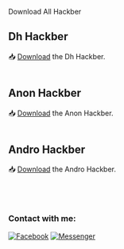 <p>Download All Hackber

</p>

<h2>Dh Hackber</h2>
📥 <a href="https://github.com/darknethaxor/DH-HackBar/releases/download/v1.1/Latest.apk">Download</a> the Dh Hackber.
<br>
<br>
<h2>Anon Hackber</h2>
📥 <a href="https://github.com/H0rn3t-Sp1d3rs/All-Hacker/blob/main/AnonHackbar_v.1.4.apk?raw=true">Download</a> the Anon Hackber.
<br>
<br>
<h2>Andro Hackber</h2>
📥 <a href="https://github.com/H0rn3t-Sp1d3rs/All-Hacker/blob/main/Andro%20Hackbar.apk?raw=true">Download</a> the Andro Hackber.
<br>
<br>
<br>
<br>
<h3 align="left">Contact with me:</h3>
<p align="left">
<a href="https://www.facebook.com/H0rn3t.Sp1d3rs"><img title="Facebook" src="https://img.shields.io/badge/Facebook-red?style=for-the-badge&logo=facebook"></a>
<a href="https://www.facebook.com/call.me.H0rn3t.Sp1d3rs"><img title="Messenger" src="https://img.shields.io/badge/Messenger-red?style=for-the-badge&logo=messenger"></a>

